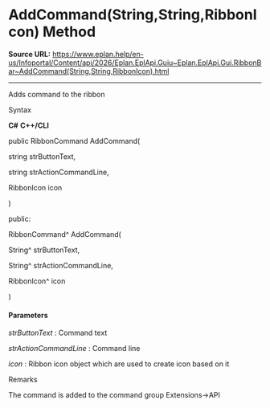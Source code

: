 # AddCommand(String,String,RibbonIcon) Method

**Source URL:** https://www.eplan.help/en-us/Infoportal/Content/api/2026/Eplan.EplApi.Guiu~Eplan.EplApi.Gui.RibbonBar~AddCommand(String,String,RibbonIcon).html

---

Adds command to the ribbon

Syntax

**C#**
**C++/CLI**


public RibbonCommand AddCommand( 

   string strButtonText,

   string strActionCommandLine,

   RibbonIcon icon

)

public:

RibbonCommand^ AddCommand( 

   String^ strButtonText,

   String^ strActionCommandLine,

   RibbonIcon^ icon

)


#### Parameters

*strButtonText*
:   Command text

*strActionCommandLine*
:   Command line

*icon*
:   Ribbon icon object which are used to create icon based on it

Remarks

The command is added to the command group Extensions->API
